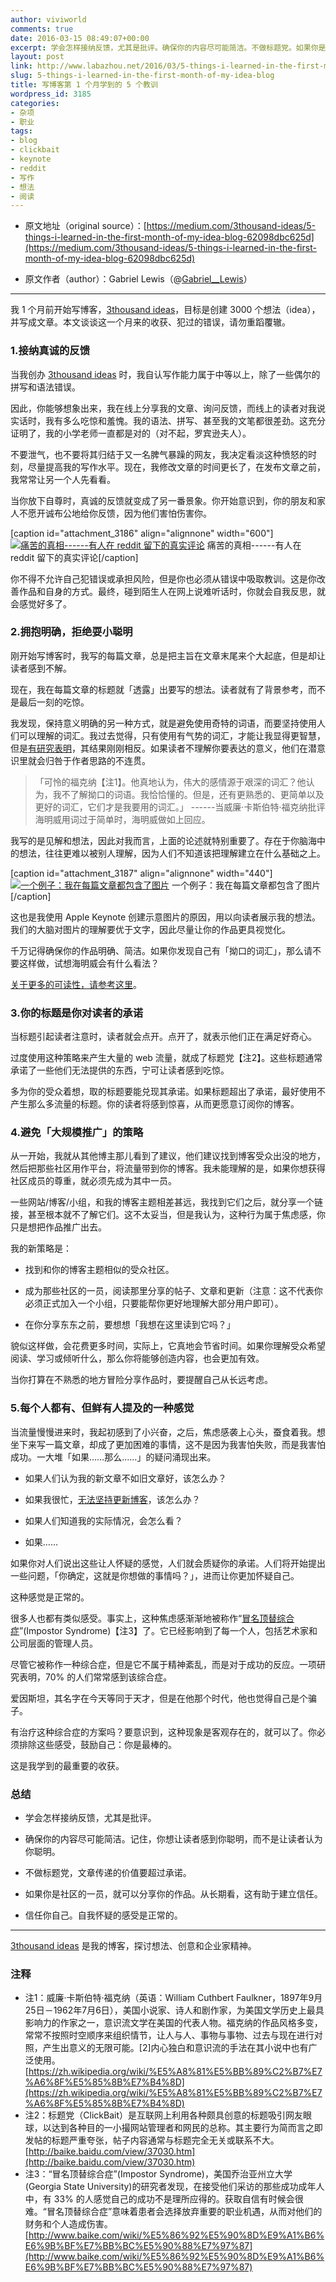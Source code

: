 ```yaml
---
author: viviworld
comments: true
date: 2016-03-15 08:49:07+00:00
excerpt: 学会怎样接纳反馈，尤其是批评。确保你的内容尽可能简洁。不做标题党。如果你是社区的一员，就可以分享你的作品。自我怀疑的感受是正常的。
layout: post
link: http://www.labazhou.net/2016/03/5-things-i-learned-in-the-first-month-of-my-idea-blog/
slug: 5-things-i-learned-in-the-first-month-of-my-idea-blog
title: 写博客第 1 个月学到的 5 个教训
wordpress_id: 3185
categories:
- 杂项
- 职业
tags:
- blog
- clickbait
- keynote
- reddit
- 写作
- 想法
- 阅读
---
```



	
  * 原文地址（original source）：[https://medium.com/3thousand-ideas/5-things-i-learned-in-the-first-month-of-my-idea-blog-62098dbc625d](https://medium.com/3thousand-ideas/5-things-i-learned-in-the-first-month-of-my-idea-blog-62098dbc625d)

	
  * 原文作者（author）：Gabriel Lewis（@[Gabriel__Lewis](https://twitter.com/Gabriel__Lewis)）





* * *



我 1 个月前开始写博客，[3thousand ideas](http://www.3thousandideas.com/)，目标是创建 3000 个想法（idea），并写成文章。本文谈谈这一个月来的收获、犯过的错误，请勿重蹈覆辙。


### 1.接纳真诚的反馈


当我创办 [3thousand ideas](http://www.3thousandideas.com/) 时，我自认写作能力属于中等以上，除了一些偶尔的拼写和语法错误。

因此，你能够想象出来，我在线上分享我的文章、询问反馈，而线上的读者对我说实话时，我有多么吃惊和羞愧。我的语法、拼写、甚至我的文笔都很差劲。这充分证明了，我的小学老师一直都是对的（对不起，罗宾逊夫人）。

不要泄气，也不要将其归结于又一名脾气暴躁的网友，我决定看淡这种愤怒的时刻，尽量提高我的写作水平。现在，我修改文章的时间更长了，在发布文章之前，我常常让另一个人先看看。

当你放下自尊时，真诚的反馈就变成了另一番景象。你开始意识到，你的朋友和家人不愿开诚布公地给你反馈，因为他们害怕伤害你。

[caption id="attachment_3186" align="alignnone" width="600"][![痛苦的真相------有人在 reddit 留下的真实评论](http://www.labazhou.net/wp-content/uploads/2016/03/1-_FKWwb-uQtEYfUNgr7KL4Q-600x144.png)](http://www.labazhou.net/wp-content/uploads/2016/03/1-_FKWwb-uQtEYfUNgr7KL4Q.png) 痛苦的真相------有人在 reddit 留下的真实评论[/caption]

你不得不允许自己犯错误或承担风险，但是你也必须从错误中吸取教训。这是你改善作品和自身的方式。最终，碰到陌生人在网上说难听话时，你就会自我反思，就会感觉好多了。


### 2.拥抱明确，拒绝耍小聪明


刚开始写博客时，我写的每篇文章，总是把主旨在文章末尾来个大起底，但是却让读者感到不解。

现在，我在每篇文章的标题就「透露」出要写的想法。读者就有了背景参考，而不是最后一刻的吃惊。

我发现，保持意义明确的另一种方式，就是避免使用奇特的词语，而要坚持使用人们可以理解的词汇。我过去觉得，只有使用有气势的词汇，才能让我显得更智慧，但是[有研究表明](http://www.bakadesuyo.com/2011/05/does-trying-to-look-smart-make-us-seem-stupid/)，其结果刚刚相反。如果读者不理解你要表达的意义，他们在潜意识里就会归咎于作者思路的不连贯。


<blockquote>「可怜的福克纳【注1】。他真地认为，伟大的感情源于艰深的词汇？他认为，我不了解拗口的词语。我恰恰懂的。但是，还有更熟悉的、更简单以及更好的词汇，它们才是我要用的词汇。」
------当威廉·卡斯伯特·福克纳批评海明威用词过于简单时，海明威做如上回应。</blockquote>


我写的是见解和想法，因此对我而言，上面的论述就特别重要了。存在于你脑海中的想法，往往更难以被别人理解，因为人们不知道该把理解建立在什么基础之上。

[caption id="attachment_3187" align="alignnone" width="440"][![一个例子：我在每篇文章都包含了图片](http://www.labazhou.net/wp-content/uploads/2016/03/1-kteDcE9mH444wv1dzTV2XA.png)](http://www.labazhou.net/wp-content/uploads/2016/03/1-kteDcE9mH444wv1dzTV2XA.png) 一个例子：我在每篇文章都包含了图片[/caption]

这也是我使用 Apple Keynote 创建示意图片的原因，用以向读者展示我的想法。我们的大脑对图片的理解要优于文字，因此尽量让你的作品更具视觉化。

千万记得确保你的作品明确、简洁。如果你发现自己有「拗口的词汇」，那么请不要这样做，试想海明威会有什么看法？

[关于更多的可读性，请参考这里](https://en.wikipedia.org/wiki/Readability)。


### 3.你的标题是你对读者的承诺


当标题引起读者注意时，读者就会点开。点开了，就表示他们正在满足好奇心。

过度使用这种策略来产生大量的 web 流量，就成了标题党【注2】。这些标题通常承诺了一些他们无法提供的东西，宁可让读者感到吃惊。

多为你的受众着想，取的标题要能兑现其承诺。如果标题超出了承诺，最好使用不产生那么多流量的标题。你的读者将感到惊喜，从而更愿意订阅你的博客。


### 4.避免「大规模推广」的策略


从一开始，我就从其他博主那儿看到了建议，他们建议找到博客受众出没的地方，然后把那些社区用作平台，将流量带到你的博客。我未能理解的是，如果你想获得社区成员的尊重，就必须先成为其中一员。

一些网站/博客/小组，和我的博客主题相差甚远，我找到它们之后，就分享一个链接，甚至根本就不了解它们。这不太妥当，但是我认为，这种行为属于焦虑感，你只是想把作品推广出去。

我的新策略是：



	
  * 找到和你的博客主题相似的受众社区。

	
  * 成为那些社区的一员，阅读那里分享的帖子、文章和更新（注意：这不代表你必须正式加入一个小组，只要能帮你更好地理解大部分用户即可）。

	
  * 在你分享东东之前，要想想「我想在这里读到它吗？」


貌似这样做，会花费更多时间，实际上，它真地会节省时间。如果你理解受众希望阅读、学习或倾听什么，那么你将能够创造内容，也会更加有效。

当你打算在不熟悉的地方冒险分享作品时，要提醒自己从长远考虑。


### 5.每个人都有、但鲜有人提及的一种感觉


当流量慢慢进来时，我起初感到了小兴奋，之后，焦虑感袭上心头，蚕食着我。想坐下来写一篇文章，却成了更加困难的事情，这不是因为我害怕失败，而是我害怕成功。一大堆「如果……那么……」的疑问涌现出来。



	
  * 如果人们认为我的新文章不如旧文章好，该怎么办？

	
  * 如果我很忙，[无法坚持更新博客](http://www.labazhou.net/2014/06/no-time-to-blog/)，该怎么办？

	
  * 如果人们知道我的实际情况，会怎么看？

	
  * 如果……


如果你对人们说出这些让人怀疑的感觉，人们就会质疑你的承诺。人们将开始提出一些问题，「你确定，这就是你想做的事情吗？」，进而让你更加怀疑自己。

这种感觉是正常的。

很多人也都有类似感受。事实上，这种焦虑感渐渐地被称作“[冒名顶替综合症](http://en.wikipedia.org/wiki/Impostor_syndrome)”(Impostor Syndrome)【注3】了。它已经影响到了每一个人，包括艺术家和公司层面的管理人员。

尽管它被称作一种综合症，但是它不属于精神紊乱，而是对于成功的反应。一项研究表明，70% 的人们常常感到该综合症。

爱因斯坦，其名字在今天等同于天才，但是在他那个时代，他也觉得自己是个骗子。

有治疗这种综合症的方案吗？要意识到，这种现象是客观存在的，就可以了。你必须排除这些感受，鼓励自己：你是最棒的。

这是我学到的最重要的收获。


### 总结





	
  * 学会怎样接纳反馈，尤其是批评。

	
  * 确保你的内容尽可能简洁。记住，你想让读者感到你聪明，而不是让读者认为你聪明。

	
  * 不做标题党，文章传递的价值要超过承诺。

	
  * 如果你是社区的一员，就可以分享你的作品。从长期看，这有助于建立信任。

	
  * 信任你自己。自我怀疑的感受是正常的。





* * *



[3thousand ideas](http://www.3thousandideas.com/) 是我的博客，探讨想法、创意和企业家精神。


### 注释

* 注1：威廉·卡斯伯特·福克纳（英语：William Cuthbert Faulkner，1897年9月25日－1962年7月6日），美国小说家、诗人和剧作家，为美国文学历史上最具影响力的作家之一，意识流文学在美国的代表人物。福克纳的作品风格多变，常常不按照时空顺序来组织情节，让人与人、事物与事物、过去与现在进行对照，产生出意义的无限可能。[2]内心独白和意识流的手法在其小说中也有广泛使用。[https://zh.wikipedia.org/wiki/%E5%A8%81%E5%BB%89%C2%B7%E7%A6%8F%E5%85%8B%E7%B4%8D](https://zh.wikipedia.org/wiki/%E5%A8%81%E5%BB%89%C2%B7%E7%A6%8F%E5%85%8B%E7%B4%8D) 
* 注2：标题党（ClickBait）是互联网上利用各种颇具创意的标题吸引网友眼球，以达到各种目的一小撮网站管理者和网民的总称。其主要行为简而言之即发帖的标题严重夸张，帖子内容通常与标题完全无关或联系不大。[http://baike.baidu.com/view/37030.htm](http://baike.baidu.com/view/37030.htm) 
* 注3：“冒名顶替综合症”(Impostor Syndrome)，美国乔治亚州立大学(Georgia State University)的研究者发现，在接受他们采访的那些成功成年人中，有 33% 的人感觉自己的成功不是理所应得的。获取自信有时候会很难。“冒名顶替综合症”意味着患者会选择放弃重要的职业机遇，从而对他们的财务和个人造成伤害。[http://www.baike.com/wiki/%E5%86%92%E5%90%8D%E9%A1%B6%E6%9B%BF%E7%BB%BC%E5%90%88%E7%97%87](http://www.baike.com/wiki/%E5%86%92%E5%90%8D%E9%A1%B6%E6%9B%BF%E7%BB%BC%E5%90%88%E7%97%87) 
